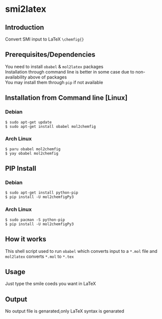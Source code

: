 # smi2latex #

## Introduction ##
Convert SMI input to LaTeX `\chemfig{}` </br>

## Prerequisites/Dependencies ##
You need to install `obabel` & `mol2latex` packages </br>
Installation through command line is better in some case due to non-availability above of packages </br>
You may install them through `pip` if not available </br>

## Installation from Command line [Linux] ##
### Debian ###
`$ sudo apt-get update`</br>
`$ sudo apt-get install obabel mol2chemfig`</br>

### Arch Linux ###
`$ paru obabel mol2chemfig`</br>
`$ yay obabel mol2chemfig`</br>

## PIP Install ##
### Debian ###
`$ sudo apt-get install python-pip`</br>
`$ pip install -U mol2chemfigPy3`</br>

### Arch Linux ###
`$ sudo pacman -S python-pip`</br>
`$ pip install -U mol2chemfigPy3`</br>

## How it works ##
This shell script used to run `obabel` which converts input to a `*.mol` file and `mol2latex` converts `*.mol` to `*.tex` </br>

## Usage ##
Just type the smile coeds you want in LaTeX </br>

## Output ##
No output file is genarated,only LaTeX syntax is genarated
